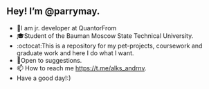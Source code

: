 ## Hey! I’m @parrymay.
- :snake:I am jr. developer at QuantorFrom
- :mortar_board:Student of the Bauman Moscow State Technical University.
- :octocat:This is a repository for my pet-projects, coursework and graduate work and here I do what I want.
- :briefcase:Open to suggestions.
- 📫 How to reach me https://t.me/alks_andrnv.
- Have a good day!:)
